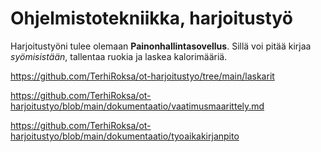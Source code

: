 # Ohjelmistotekniikka, harjoitustyö
Harjoitustyöni tulee olemaan **Painonhallintasovellus**. Sillä voi pitää 
kirjaa *syömisistään*, tallentaa ruokia ja laskea kalorimääriä.

[
](laskarit)https://github.com/TerhiRoksa/ot-harjoitustyo/tree/main/laskarit

[
](https://github.com/TerhiRoksa/ot-harjoitustyo/blob/main/dokumentaatio/vaatimusmaarittely.md)https://github.com/TerhiRoksa/ot-harjoitustyo/blob/main/dokumentaatio/vaatimusmaarittely.md

https://github.com/TerhiRoksa/ot-harjoitustyo/blob/main/dokumentaatio/tyoaikakirjanpito
